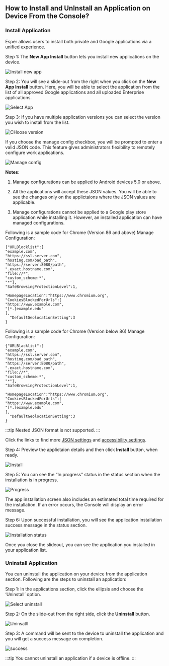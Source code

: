 ## How to Install and UnInstall an Application on Device From the Console?

  
### Install Application

Esper allows users to install both private and Google applications via a unified experience.

  

Step 1: The **New App Install** button lets you install new applications on the device.

  

![Install new app](./images/deviceapps/96_Groups_devices_details_screen_app_install.png)

  

Step 2: You will see a slide-out from the right when you click on the **New App Install** button. Here, you will be able to select the application from the list of all approved Google applications and all uploaded Enterprise applications.

  

![Select App](./images/deviceapps/97_Groups_devices_details_screen_app_install_select_app.png)

  

Step 3: If you have multiple application versions you can select the version you wish to install from the list.

  

![CHoose version](./images/deviceapps/98_Groups_devices_details_screen_app_install_select_version.png)

If you choose the manage config checkbox, you will be prompted to enter a valid JSON code. This feature gives administrators flexibility to remotely configure work applications. 

![Manage config](./images/deviceapps/102_Groups_devices_manageConfig.png)


**Notes**:

  

1.  Manage configurations can be applied to Android devices 5.0 or above.
    
2.  All the applications will accept these JSON values. You will be able to see the changes only on the applictaions where the JSON values are applicable.

3.  Manage configurations cannot be applied to a Google play store application while installing it. However, an installed application can have managed configurations.
  
Following is a sample code for Chrome (Version 86 and above) Manage Configuration:


    {"URLBlocklist":[
    "example.com",
    "https://ssl.server.com",
    "hosting.com/bad_path",
    "https://server:8080/path",
    ".exact.hostname.com",
    "file://*",
    "custom_scheme:*",
    "*"],
    "SafeBrowsingProtectionLevel":1,

    "HomepageLocation":"https://www.chromium.org", "CookiesBlockedForUrls":[
    "https://www.example.com",
    "[*.]example.edu"
    ],
      "DefaultGeolocationSetting":3     
    }

Following is a sample code for Chrome (Version below 86) Manage Configuration:


    {"URLBlacklist":[
    "example.com",
    "https://ssl.server.com",
    "hosting.com/bad_path",
    "https://server:8080/path",
    ".exact.hostname.com",
    "file://*",
    "custom_scheme:*",
    "*"],
    "SafeBrowsingProtectionLevel":1,

    "HomepageLocation":"https://www.chromium.org", "CookiesBlockedForUrls":[
    "https://www.example.com",
    "[*.]example.edu"
    ],
      "DefaultGeolocationSetting":3     
    }

:::tip
 Nested JSON format is not supported. 
 :::

Click the links to find more [JSON settings](../miscellaneous/json.md) and [accessibility settings](../miscellaneous/accessibility-json.md). 

Step 4: Preview the applictaion details and then click **Install** button, when ready.

  

![Install](./images/deviceapps/99-install_app_details.png)

  

Step 5: You can see the “In progress” status in the status section when the installation is in progress.

  

![Progress](./images/deviceapps/100_Groups_devices_details_screen_app_install_status.png)

The app installation screen also includes an estimated total time required for the installation. If an error occurs, the Console will display an error message. 

Step 6: Upon successful installation, you will see the application installation success message in the status section.

  

![Installation status](./images/deviceapps/101_Groups_devices_details_screen_app_install_status_success.png)

  

Once you close the slideout, you can see the application you installed in your application list.

### Uninstall Application
You can uninstall the application on your device from the application section. Following are the steps to uninstall an application:

  

Step 1: In the applications section, click the ellipsis and choose the ‘Uninstall’ option.

  

![Select uninstall](./images/deviceapps/114_Groups_devices_details_screen_app_uninstall.png)

  

Step 2: On the slide-out from the right side, click the **Uninstall** button.

![Uninsatll](./images/deviceapps/115_Groups_devices_details_screen_app_uninstall_message.png)

  

Step 3: A command will be sent to the device to uninstall the application and you will get a success message on completion.

![success](./images/deviceapps/116_Groups_devices_details_screen_app_uninstall_success.png)

  
  

:::tip
You cannot uninstall an application if a device is offline.
:::

  
